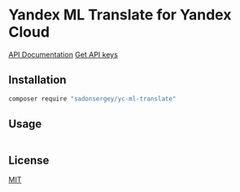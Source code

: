 Yandex ML Translate for Yandex Cloud
====================
[API Documentation](https://cloud.yandex.ru/docs/translate/api-ref/)
[Get API keys](https://cloud.yandex.ru/docs/translate/api-ref/authentication)

Installation
------------

```bash
composer require "sadonsergey/yc-ml-translate"
```

Usage
-----

```php
```

License
-------

[MIT](LICENSE)
